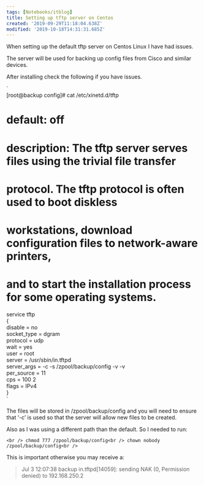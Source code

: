 ```yaml
---
tags: [Notebooks/itblog]
title: Setting up tftp server on Centos
created: '2019-09-29T11:18:04.638Z'
modified: '2019-10-18T14:31:31.685Z'
---
```


When setting up the default tftp server on Centos Linux I have had issues. 

The server will be used for backing up config files from Cisco and similar devices.

After installing check the following if you have issues.

`<br />
[root@backup config]# cat /etc/xinetd.d/tftp<br />
# default: off<br />
# description: The tftp server serves files using the trivial file transfer<br />
#       protocol.  The tftp protocol is often used to boot diskless<br />
#       workstations, download configuration files to network-aware printers,<br />
#       and to start the installation process for some operating systems.<br />
service tftp<br />
{<br />
        disable = no<br />
        socket_type             = dgram<br />
        protocol                = udp<br />
        wait                    = yes<br />
        user                    = root<br />
        server                  = /usr/sbin/in.tftpd<br />
        server_args             = -c -s /zpool/backup/config -v -v<br />
        per_source              = 11<br />
        cps                     = 100 2<br />
        flags                   = IPv4<br />
}<br />
`

The files will be stored in /zpool/backup/config and you will need to ensure that &#8216;-c&#8217; is used so that the server will allow new files to be created.

Also as I was using a different path than the default. So I needed to run:

`<br />
chmod 777 /zpool/backup/config<br />
chown nobody /zpool/backup/config<br />
`

This is important otherwise you may receive a:

> Jul 3 12:07:38 backup in.tftpd[14059]: sending NAK (0, Permission denied) to 192.168.250.2
